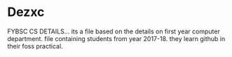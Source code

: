 # Dezxc
FYBSC CS DETAILS...
its a file based on the details on first year computer department.
file containing students from year 2017-18.
they learn github in their foss practical.

